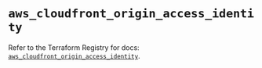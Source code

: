 # `aws_cloudfront_origin_access_identity`

Refer to the Terraform Registry for docs: [`aws_cloudfront_origin_access_identity`](https://registry.terraform.io/providers/hashicorp/aws/5.45.0/docs/resources/cloudfront_origin_access_identity).
